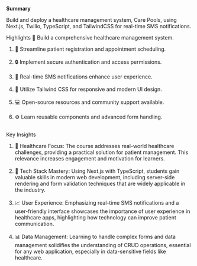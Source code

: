 **Summary**

Build and deploy a healthcare management system, Care Pools, using Next.js, Twilio, TypeScript, and TailwindCSS for real-time SMS notifications.

Highlights
🚀 Build a comprehensive healthcare management system.
<ol>
<li>📅 Streamline patient registration and appointment scheduling.</li> </br>
<li>🔒 Implement secure authentication and access permissions.</li> </br>
<li>📱 Real-time SMS notifications enhance user experience.</li></br>
<li>🎨 Utilize Tailwind CSS for responsive and modern UI design.</li></br>
<li>💻 Open-source resources and community support available.</li></br>
<li>⚙️ Learn reusable components and advanced form handling.</li></br>
</ol>

Key Insights
<ol>
  <li>🏥 Healthcare Focus: The course addresses real-world healthcare challenges, providing a practical solution for patient management. This relevance increases engagement and motivation for learners.</li> </br>
  <li>🔧 Tech Stack Mastery: Using Next.js with TypeScript, students gain valuable skills in modern web development, including server-side rendering and form validation techniques that are widely applicable in the industry.</li></br>
  <li>📈 User Experience: Emphasizing real-time SMS notifications and a user-friendly interface showcases the importance of user experience in healthcare apps, highlighting how technology can improve patient communication.</li></br>
  <li>📊 Data Management: Learning to handle complex forms and data management solidifies the understanding of CRUD operations, essential for any web application, especially in data-sensitive fields like healthcare. </li></br>
</ol>
